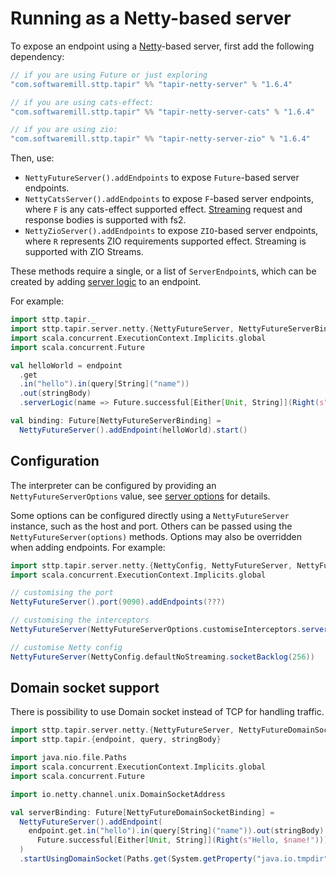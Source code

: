 # Running as a Netty-based server

To expose an endpoint using a [Netty](https://netty.io)-based server, first add the following dependency:

```scala
// if you are using Future or just exploring
"com.softwaremill.sttp.tapir" %% "tapir-netty-server" % "1.6.4"

// if you are using cats-effect:
"com.softwaremill.sttp.tapir" %% "tapir-netty-server-cats" % "1.6.4"

// if you are using zio:
"com.softwaremill.sttp.tapir" %% "tapir-netty-server-zio" % "1.6.4"
```

Then, use:

- `NettyFutureServer().addEndpoints` to expose `Future`-based server endpoints.
- `NettyCatsServer().addEndpoints` to expose `F`-based server endpoints, where `F` is any cats-effect supported effect. [Streaming](../endpoint/streaming.md) request and response bodies is supported with fs2.
- `NettyZioServer().addEndpoints` to expose `ZIO`-based server endpoints, where `R` represents ZIO requirements supported effect. Streaming is supported with ZIO Streams.

These methods require a single, or a list of `ServerEndpoint`s, which can be created by adding [server logic](logic.md)
to an endpoint.

For example:

```scala
import sttp.tapir._
import sttp.tapir.server.netty.{NettyFutureServer, NettyFutureServerBinding}
import scala.concurrent.ExecutionContext.Implicits.global
import scala.concurrent.Future

val helloWorld = endpoint
  .get
  .in("hello").in(query[String]("name"))
  .out(stringBody)
  .serverLogic(name => Future.successful[Either[Unit, String]](Right(s"Hello, $name!")))

val binding: Future[NettyFutureServerBinding] =
  NettyFutureServer().addEndpoint(helloWorld).start()
```

## Configuration

The interpreter can be configured by providing an `NettyFutureServerOptions` value, see [server options](options.md) for
details.

Some options can be configured directly using a `NettyFutureServer` instance, such as the host and port. Others
can be passed using the `NettyFutureServer(options)` methods. Options may also be overridden when adding endpoints.
For example:

```scala
import sttp.tapir.server.netty.{NettyConfig, NettyFutureServer, NettyFutureServerOptions}
import scala.concurrent.ExecutionContext.Implicits.global

// customising the port
NettyFutureServer().port(9090).addEndpoints(???)

// customising the interceptors
NettyFutureServer(NettyFutureServerOptions.customiseInterceptors.serverLog(None).options)

// customise Netty config
NettyFutureServer(NettyConfig.defaultNoStreaming.socketBacklog(256))
```

## Domain socket support

There is possibility to use Domain socket instead of TCP for handling traffic.

```scala
import sttp.tapir.server.netty.{NettyFutureServer, NettyFutureDomainSocketBinding}
import sttp.tapir.{endpoint, query, stringBody}

import java.nio.file.Paths
import scala.concurrent.ExecutionContext.Implicits.global
import scala.concurrent.Future

import io.netty.channel.unix.DomainSocketAddress

val serverBinding: Future[NettyFutureDomainSocketBinding] =
  NettyFutureServer().addEndpoint(
    endpoint.get.in("hello").in(query[String]("name")).out(stringBody).serverLogic(name =>
      Future.successful[Either[Unit, String]](Right(s"Hello, $name!")))
  )
  .startUsingDomainSocket(Paths.get(System.getProperty("java.io.tmpdir"), "hello"))
```
